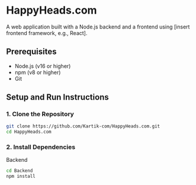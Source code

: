 # HappyHeads.com

A web application built with a Node.js backend and a frontend using [insert frontend framework, e.g., React].

## Prerequisites

- Node.js (v16 or higher)
- npm (v8 or higher)
- Git

## Setup and Run Instructions

### 1. Clone the Repository

```bash
git clone https://github.com/Kartik-com/HappyHeads.com.git
cd HappyHeads.com
```
### 2. Install Dependencies
Backend

```bash
cd Backend
npm install
```
